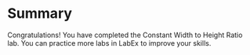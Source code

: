 # Summary

Congratulations! You have completed the Constant Width to Height Ratio lab. You can practice more labs in LabEx to improve your skills.
